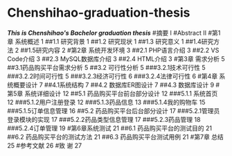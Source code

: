 # Chenshihao-graduation-thesis
***This is Chenshihao's Bachelor graduation thesis***
#摘要  I
#Abstract  II
#第1章 系统概述  1
##1.1 研究背景  1
##1.2 研究现状	1
##1.3 研究意义	1
##1.4研究方法	2
##1.5研究内容	2
#第2章 系统开发环境	3
##2.1  PHP语言介绍	3
##2.2  VS Code介绍	3
##2.3  MySQL数据库介绍	3
##2.4  HTML介绍	3
#第3章 需求分析	5
##3.1药品购买平台需求分析	5
##3.2 可行性分析	5
###3.2.1技术可行性	5
###3.2.2时间可行性	5
###3.2.3经济可行性	6
###3.2.4法律可行性	6
#第4章 系统概要设计	7
##4.1系统结构	7
##4.2 数据库ER图设计	7
##4.3 数据库设计	9
#第5章 系统详细设计	12
##5.1 药品购买平台前台部分设计	12
###5.1.1 系统首页	12
###5.1.2用户注册登录	12
###5.1.3药品信息	13
###5.1.4我的购物车	15
###5.1.5订单信息管理	16
##5.2 药品购买平台后台部分设计	17
###5.2.1管理员登录模块的实现	17
###5.2.2药品类型信息管理	17
###5.2.3药品管理	18
###5.2.4订单管理	19
#第6章系统测试	21
##6.1 药品购买平台的测试目的	21
##6.2 药品购买平台的测试方法	21
##6.3 药品购买平台测试用例	21
#第7章 总结	25
#参考文献	26
#致  谢	27
 

